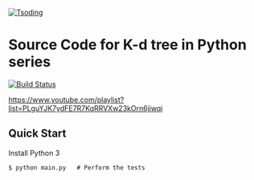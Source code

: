 [![Tsoding](https://img.shields.io/badge/twitch.tv-tsoding-purple?logo=twitch&style=for-the-badge)](https://www.twitch.tv/tsoding)
# Source Code for K-d tree in Python series
[![Build Status](https://travis-ci.org/tsoding/kdtree-in-python.svg?branch=master)](https://travis-ci.org/tsoding/kdtree-in-python)

https://www.youtube.com/playlist?list=PLguYJK7ydFE7R7KqRRVXw23kOrn6jiwqi

## Quick Start

Install Python 3

```console
$ python main.py   # Perform the tests
```
